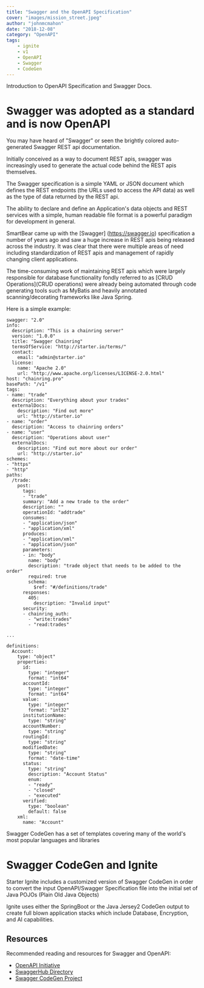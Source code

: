 ```yaml
---
title: "Swagger and the OpenAPI Specification"
cover: "images/mission_street.jpeg"
author: "johnmcmahon"
date: "2018-12-08"
category: "OpenAPI"
tags:
    - ignite
    - v1
    - OpenAPI
    - Swagger
    - CodeGen
---
```

Introduction to OpenAPI Specification and Swagger Docs.

# Swagger was adopted as a standard and is now OpenAPI

You may have heard of "Swagger" or seen the brightly colored auto-generated Swagger REST api documentation.

[Swagger Docs]: https://github.com/StarterInc/Ignite/blob/master/docs/images/CoinBot-Swagger.png?raw=true

Initially conceived as a way to document REST apis, swagger was increasingly used to generate the actual code behind the REST apis themselves.

The Swagger specification is a simple YAML or JSON document which defines the REST endpoints (the URLs used to access the API data) as well as the type of data returned by the REST api.

The ability to declare and define an Application's data objects and REST services with a simple, human readable file format is a powerful paradigm for development in general.

SmartBear came up with the [Swagger] (https://swagger.io) specification a number of years ago and saw a huge increase in REST apis being released across the industry. It was clear that there were multiple areas of need including standardization of REST apis and management of rapidly changing client applications.

The time-consuming work of maintaining REST apis which were largely responsible for database functionality fondly referred to as [CRUD Operations](CRUD operations) were already being automated through code generating tools such as MyBatis and heavily annotated scanning/decorating frameworks like Java Spring.

Here is a simple example:

```
swagger: "2.0"
info:
  description: "This is a chainring server"
  version: "1.0.0"
  title: "Swagger Chainring"
  termsOfService: "http://starter.io/terms/"
  contact:
    email: "admin@starter.io"
  license:
    name: "Apache 2.0"
    url: "http://www.apache.org/licenses/LICENSE-2.0.html"
host: "chainring.pro"
basePath: "/v1"
tags:
- name: "trade"
  description: "Everything about your trades"
  externalDocs:
    description: "Find out more"
    url: "http://starter.io"
- name: "order"
  description: "Access to chainring orders"
- name: "user"
  description: "Operations about user"
  externalDocs:
    description: "Find out more about our order"
    url: "http://starter.io"
schemes:
- "https"
- "http"
paths:
  /trade:
    post:
      tags:
      - "trade"
      summary: "Add a new trade to the order"
      description: ""
      operationId: "addtrade"
      consumes:
      - "application/json"
      - "application/xml"
      produces:
      - "application/xml"
      - "application/json"
      parameters:
      - in: "body"
        name: "body"
        description: "trade object that needs to be added to the order"
        required: true
        schema:
          $ref: "#/definitions/trade"
      responses:
        405:
          description: "Invalid input"
      security:
      - chainring_auth:
        - "write:trades"
        - "read:trades"

...

definitions:
  Account:
    type: "object"
    properties:
      id:
        type: "integer"
        format: "int64"
      accountId:
        type: "integer"
        format: "int64"
      value:
        type: "integer"
        format: "int32"
      institutionName:
        type: "string"
      accountNumber:
        type: "string"
      routingId:
        type: "string"    
      modifiedDate:
        type: "string"
        format: "date-time"
      status:
        type: "string"
        description: "Account Status"
        enum:
        - "ready"
        - "closed"
        - "executed"
      verified:
        type: "boolean"
        default: false
    xml:
      name: "Account"

```
Swagger CodeGen has a set of templates covering many of the world's most popular languages and libraries

# Swagger CodeGen and Ignite

Starter Ignite includes a customized version of Swagger CodeGen in order to convert the input OpenAPI/Swagger Specification file into the initial set of Java POJOs (Plain Old Java Objects)

Ignite uses either the SpringBoot or the Java Jersey2 CodeGen output to create full blown application stacks which include Database, Encryption, and AI capabilities.

## Resources

Recommended reading and resources for Swagger and OpenAPI:

* [OpenAPI Initiative](https://www.openapis.org)
* [SwaggerHub Directory](https://app.swaggerhub.com/search)
* [Swagger CodeGen Project](https://github.com/swagger-api/swagger-codegen)
